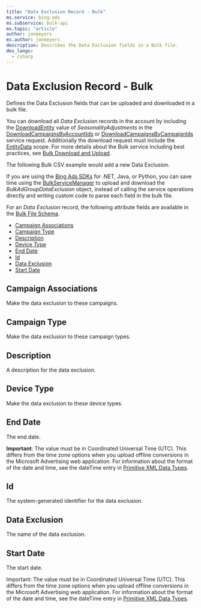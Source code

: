 ```yaml
---
title: "Data Exclusion Record - Bulk"
ms.service: bing-ads
ms.subservice: bulk-api
ms.topic: "article"
author: jonmeyers
ms.author: jonmeyers
description: Describes the Data Exclusion fields in a Bulk file.
dev_langs:
  - csharp
---
```

# Data Exclusion Record - Bulk
Defines the Data Exclusion fields that can be uploaded and downloaded in a bulk file.

You can download all *Data Exclusion* records in the account by including the [DownloadEntity](downloadentity.md) value of *SeasonalityAdjustments* in the [DownloadCampaignsByAccountIds](downloadcampaignsbyaccountids.md) or [DownloadCampaignsByCampaignIds](downloadcampaignsbycampaignids.md) service request. Additionally the download request must include the [EntityData](datascope.md#entitydata) scope. For more details about the Bulk service including best practices, see [Bulk Download and Upload](../guides/bulk-download-upload.md).

The following Bulk CSV example would add a new Data Exclusion.

<!-- ```csv
Type,Status,Id,Parent Id,Campaign,Ad Group,Client Id,Modified Time,Bid Adjustment,Name,Audience Id,Audience
Format Version,,,,,,,,,6.0,,
data exclusion,Paused,,-1111,,,ClientIdGoesHere,,,,CustomAudienceIdHere,My Custom Audience
``` -->

If you are using the [Bing Ads SDKs](../guides/client-libraries.md) for .NET, Java, or Python, you can save time using the [BulkServiceManager](../guides/sdk-bulk-service-manager.md) to upload and download the *BulkAdGroupDataExclusion* object, instead of calling the service operations directly and writing custom code to parse each field in the bulk file.

<!-- ```csharp
var uploadEntities = new List<BulkEntity>();

// Map properties in the Bulk file to the BulkAdGroupNegativeCustomAudienceAssociation
var bulkAdGroupNegativeCustomAudienceAssociation = new BulkAdGroupNegativeCustomAudienceAssociation
{
    // 'Ad Group' column header in the Bulk file
    AdGroupName = null,

    // Map properties in the Bulk file to the 
    // NegativeAdGroupCriterion object of the Campaign Management service.
    NegativeAdGroupCriterion = new NegativeAdGroupCriterion
    {
        // 'Parent Id' column header in the Bulk file
        AdGroupId = adGroupIdKey,
        Criterion = new AudienceCriterion
        {
            // 'Audience Id' column header in the Bulk file
            AudienceId = customAudienceIdKey,
        },
        // 'Id' column header in the Bulk file
        Id = null,
        // 'Status' column header in the Bulk file
        Status = AdGroupCriterionStatus.Paused
    },
    // 'Campaign' column header in the Bulk file
    CampaignName = null,
    // 'Client Id' column header in the Bulk file
    ClientId = "ClientIdGoesHere",
    // 'Audience' column header in the Bulk file
    AudienceName = null,
};

uploadEntities.Add(bulkAdGroupNegativeCustomAudienceAssociation);

var entityUploadParameters = new EntityUploadParameters
{
    Entities = uploadEntities,
    ResponseMode = ResponseMode.ErrorsAndResults,
    ResultFileDirectory = FileDirectory,
    ResultFileName = DownloadFileName,
    OverwriteResultFile = true,
};

var uploadResultEntities = (await BulkServiceManager.UploadEntitiesAsync(entityUploadParameters)).ToList();

``` -->

For an *Data Exclusion* record, the following attribute fields are available in the [Bulk File Schema](bulk-file-schema.md).

- [Campaign Associations](#campaignassociations)
- [Campaign Type](#campaigntype)
- [Description](#description)
- [Device Type](#devicetype)
- [End Date](#enddate)
- [Id](#id)
- [Data Exclusion](#dataexclusion)
- [Start Date](#startdate)

## <a name="campaignassociations"></a>Campaign Associations

Make the data exclusion to these campaigns.

<!-- **Add:** Read-only and Required for some use cases. You must either specify the [Audience](#audience) or [Audience Id](#audienceid) field. If you are adding new Ad Group Negative Custom Audience Associations with new custom audiences in the same Bulk file, and if you do not set the [Audience Id](#audienceid) field, then this [Audience](#audience) field must be set as a logical key to the same value as the *Audience* field of the [Custom Audience](custom-audience.md) record. For more information, see [Bulk File Schema Reference Keys](../bulk-service/bulk-file-schema.md#referencekeys).  
**Update:** Read-only    
**Delete:** Read-only   -->

## <a name="campaigntype"></a>Campaign Type

Make the data exclusion to these campaign types.

<!-- **Add:** Read-only and Required for some use cases. You must either specify the [Audience](#audience) or [Audience Id](#audienceid) field. If you set the [Audience Id](#audienceid) field, you must either specify an existing custom audience identifier or specify a negative identifier that is equal to the *Id* field of the parent [Custom Audience](custom-audience.md) record. If the [Audience Id](#audienceid) field is not set, then you must set the [Audience](#audience) field as a logical key to the same value as the *Audience* field of the [Custom Audience](custom-audience.md) record. Any of these options are recommended if you are adding new Ad Group Negative Custom Audience Associations with new custom audiences in the same Bulk file. For more information, see [Bulk File Schema Reference Keys](../bulk-service/bulk-file-schema.md#referencekeys).  
**Update:** Read-only  
**Delete:** Read-only   -->

## <a name="description"></a>Description

A description for the data exclusion.

<!-- **Add:** Read-only  
**Update:** Read-only  
**Delete:** Read-only   -->

## <a name="devicetype"></a>Device Type

Make the data exclusion to these device types.

<!-- **Add:** Optional  
**Update:** Optional    
**Delete:** Read-only   -->

## <a name="enddate"></a>End Date

The end date.

**Important**: The value must be in Coordinated Universal Time (UTC). This differs from the time zone options when you upload offline conversions in the Microsoft Advertising web application. For information about the format of the date and time, see the dateTime entry in [Primitive XML Data Types](https://go.microsoft.com/fwlink/?linkid=859198).

<!-- **Add:** Read-only  
**Update:** Read-only  
**Delete:** Read-only  -->

## <a name="id"></a>Id

The system-generated identifier for the data exclusion.

<!-- **Add:** Read-only  
**Update:** Read-only and Required  
**Delete:** Read-only and Required   -->

## <a name="dataexclusion"></a>Data Exclusion

The name of the data exclusion.

<!-- **Add:** Read-only and Required. You must either specify an existing ad group identifier, or specify a negative identifier that is equal to the *Id* field of the parent [Ad Group](ad-group.md) record. This is recommended if you are associating custom audiences to a new ad group in the same Bulk file. For more information, see [Bulk File Schema Reference Keys](../bulk-service/bulk-file-schema.md#referencekeys).  
**Update:** Read-only and Required  
**Delete:** Read-only and Required  

> [!NOTE]
> For add, update, and delete, you must specify either the [Parent Id](#parentid) or [Ad Group](#adgroup) field. -->

## <a name="startdate"></a>Start Date

The start date.

Important: The value must be in Coordinated Universal Time (UTC). This differs from the time zone options when you upload offline conversions in the Microsoft Advertising web application. For information about the format of the date and time, see the dateTime entry in [Primitive XML Data Types](https://go.microsoft.com/fwlink/?linkid=859198).

<!-- **Add:** Optional. The default status value is *Active*.   
**Update:** Optional    
**Delete:** Required. The Status must be set to *Deleted*. -->